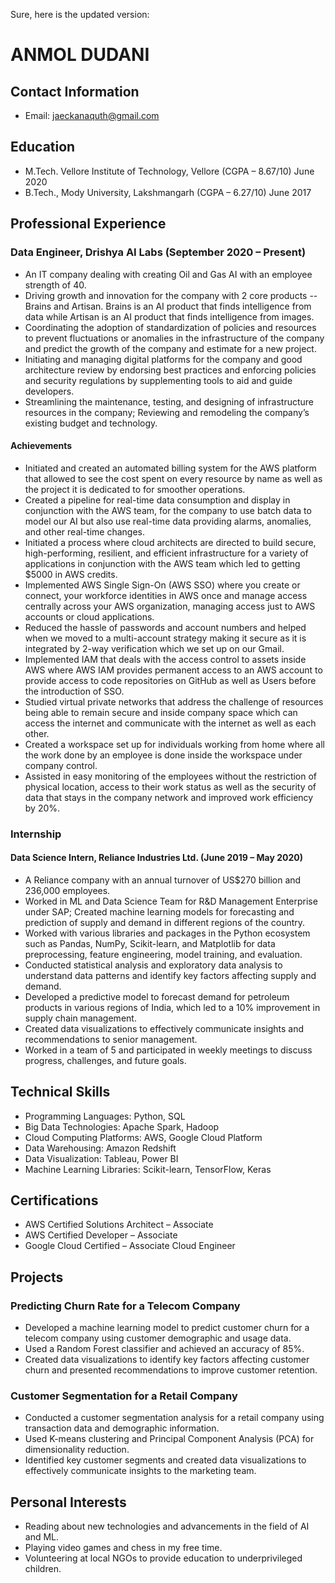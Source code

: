 Sure, here is the updated version:

# ANMOL DUDANI

## Contact Information

- Email: jaeckanaquth@gmail.com

## Education

- M.Tech. Vellore Institute of Technology, Vellore (CGPA – 8.67/10) June 2020
- B.Tech., Mody University, Lakshmangarh (CGPA – 6.27/10) June 2017

## Professional Experience

### Data Engineer, Drishya AI Labs (September 2020 – Present)

- An IT company dealing with creating Oil and Gas AI with an employee strength of 40.
- Driving growth and innovation for the company with 2 core products -- Brains and Artisan. Brains is an AI product that finds intelligence from data while Artisan is an AI product that finds intelligence from images.
- Coordinating the adoption of standardization of policies and resources to prevent fluctuations or anomalies in the infrastructure of the company and predict the growth of the company and estimate for a new project.
- Initiating and managing digital platforms for the company and good architecture review by endorsing best practices and enforcing policies and security regulations by supplementing tools to aid and guide developers.
- Streamlining the maintenance, testing, and designing of infrastructure resources in the company; Reviewing and remodeling the company’s existing budget and technology.

#### Achievements

- Initiated and created an automated billing system for the AWS platform that allowed to see the cost spent on every resource by name as well as the project it is dedicated to for smoother operations.
- Created a pipeline for real-time data consumption and display in conjunction with the AWS team, for the company to use batch data to model our AI but also use real-time data providing alarms, anomalies, and other real-time changes.
- Initiated a process where cloud architects are directed to build secure, high-performing, resilient, and efficient infrastructure for a variety of applications in conjunction with the AWS team which led to getting $5000 in AWS credits.
- Implemented AWS Single Sign-On (AWS SSO) where you create or connect, your workforce identities in AWS once and manage access centrally across your AWS organization, managing access just to AWS accounts or cloud applications.
- Reduced the hassle of passwords and account numbers and helped when we moved to a multi-account strategy making it secure as it is integrated by 2-way verification which we set up on our Gmail.
- Implemented IAM that deals with the access control to assets inside AWS where AWS IAM provides permanent access to an AWS account to provide access to code repositories on GitHub as well as Users before the introduction of SSO.
- Studied virtual private networks that address the challenge of resources being able to remain secure and inside company space which can access the internet and communicate with the internet as well as each other.
- Created a workspace set up for individuals working from home where all the work done by an employee is done inside the workspace under company control.
- Assisted in easy monitoring of the employees without the restriction of physical location, access to their work status as well as the security of data that stays in the company network and improved work efficiency by 20%.

### Internship

#### Data Science Intern, Reliance Industries Ltd. (June 2019 – May 2020)

- A Reliance company with an annual turnover of US$270 billion and 236,000 employees.
- Worked in ML and Data Science Team for R&D Management Enterprise under SAP; Created machine learning models for forecasting and prediction of supply and demand in different regions of the country.
- Worked with various libraries and packages in the Python ecosystem such as Pandas, NumPy, Scikit-learn, and Matplotlib for data preprocessing, feature engineering, model training, and evaluation.
- Conducted statistical analysis and exploratory data analysis to understand data patterns and identify key factors affecting supply and demand.
- Developed a predictive model to forecast demand for petroleum products in various regions of India, which led to a 10% improvement in supply chain management.
- Created data visualizations to effectively communicate insights and recommendations to senior management.
- Worked in a team of 5 and participated in weekly meetings to discuss progress, challenges, and future goals.

## Technical Skills

- Programming Languages: Python, SQL
- Big Data Technologies: Apache Spark, Hadoop
- Cloud Computing Platforms: AWS, Google Cloud Platform
- Data Warehousing: Amazon Redshift
- Data Visualization: Tableau, Power BI
- Machine Learning Libraries: Scikit-learn, TensorFlow, Keras

## Certifications

- AWS Certified Solutions Architect – Associate
- AWS Certified Developer – Associate
- Google Cloud Certified – Associate Cloud Engineer

## Projects

### Predicting Churn Rate for a Telecom Company

- Developed a machine learning model to predict customer churn for a telecom company using customer demographic and usage data.
- Used a Random Forest classifier and achieved an accuracy of 85%.
- Created data visualizations to identify key factors affecting customer churn and presented recommendations to improve customer retention.

### Customer Segmentation for a Retail Company

- Conducted a customer segmentation analysis for a retail company using transaction data and demographic information.
- Used K-means clustering and Principal Component Analysis (PCA) for dimensionality reduction.
- Identified key customer segments and created data visualizations to effectively communicate insights to the marketing team.

## Personal Interests

- Reading about new technologies and advancements in the field of AI and ML.
- Playing video games and chess in my free time.
- Volunteering at local NGOs to provide education to underprivileged children.